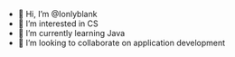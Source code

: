- 👋 Hi, I’m @Ionlyblank
- 👀 I’m interested in CS
- 🌱 I’m currently learning Java
- 💞️ I’m looking to collaborate on application development

<!---
Ionlyblank/blank is a ✨ special ✨ repository because its `README.md` (this file) appears on your GitHub profile.
You can click the Preview link to take a look at your changes.
--->
